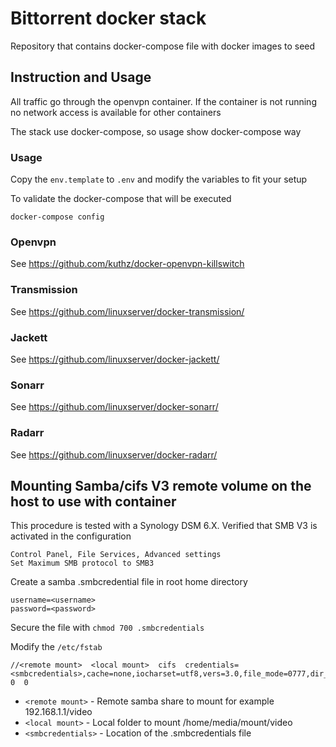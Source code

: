 # Bittorrent docker stack

Repository that contains docker-compose file with docker images to seed


## Instruction and Usage
All traffic go through the openvpn container. If the container is not running no network access is available for other containers

The stack use docker-compose, so usage show docker-compose way

### Usage

Copy the `env.template` to `.env` and modify the variables to fit your setup

To validate the docker-compose that will be executed

`docker-compose config`

### Openvpn

See https://github.com/kuthz/docker-openvpn-killswitch

### Transmission

See https://github.com/linuxserver/docker-transmission/

### Jackett

See https://github.com/linuxserver/docker-jackett/

### Sonarr

See https://github.com/linuxserver/docker-sonarr/

### Radarr

See https://github.com/linuxserver/docker-radarr/


## Mounting Samba/cifs V3 remote volume on the host to use with container

This procedure is tested with a Synology DSM 6.X.
Verified that SMB V3 is activated in the configuration
```
Control Panel, File Services, Advanced settings
Set Maximum SMB protocol to SMB3
```

Create a samba .smbcredential file in root home directory
```
username=<username>
password=<password>
```

Secure the file with `chmod 700 .smbcredentials`


Modify the `/etc/fstab`

```
//<remote mount>  <local mount>  cifs  credentials=<smbcredentials>,cache=none,iocharset=utf8,vers=3.0,file_mode=0777,dir_mode=0777  0  0
```

* `<remote mount>` - Remote samba share to mount for example 192.168.1.1/video
* `<local mount>` - Local folder to mount /home/media/mount/video
* `<smbcredentials>` - Location of the .smbcredentials file
